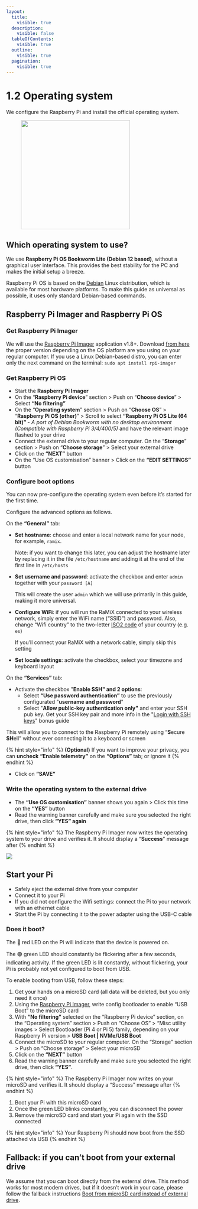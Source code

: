 ```yaml
---
layout:
  title:
    visible: true
  description:
    visible: false
  tableOfContents:
    visible: true
  outline:
    visible: true
  pagination:
    visible: true
---
```


# 1.2 Operating system

We configure the Raspberry Pi and install the official operating system.

<figure><img src="../.gitbook/assets/operating-system.gif" alt="" width="295"><figcaption></figcaption></figure>

## Which operating system to use?

We use **Raspberry Pi OS Bookworm Lite (Debian 12 based)**, without a graphical user interface. This provides the best stability for the PC and makes the initial setup a breeze.

Raspberry Pi OS is based on the [Debian](https://www.debian.org/) Linux distribution, which is available for most hardware platforms. To make this guide as universal as possible, it uses only standard Debian-based commands.

## Raspberry Pi Imager and Raspberry Pi OS

### Get Raspberry Pi Imager

We will use the [Raspberry Pi Imager](https://github.com/raspberrypi/rpi-imager) application v1.8+. Download [from here](https://www.raspberrypi.com/software/) the proper version depending on the OS platform are you using on your regular computer. If you use a Linux Debian-based distro, you can enter only the next command on the terminal: `sudo apt install rpi-imager`

### Get Raspberry Pi OS <a href="#get-raspberry-pi-os" id="get-raspberry-pi-os"></a>

* Start the **Raspberry Pi Imager**
* On the “**Raspberry Pi device**” section > Push on “**Choose device**” > Select **“No filtering”**
* On the “**Operating system**” section > Push on “**Choose OS**” > “**Raspberry Pi OS (other)**” > Scroll to select **“Raspberry Pi OS Lite (64 bit)” -** _A port of Debian Bookworm with no desktop environment (Compatible with Raspberry Pi 3/4/400/5)_ and have the relevant image flashed to your drive
* Connect the external drive to your regular computer. On the “**Storage**” section > Push on “**Choose storage**” > Select your external drive
* Click on the **“NEXT”** button
* On the “Use OS customisation” banner > Click on the **“EDIT SETTINGS”** button

### &#x20;Configure boot options <a href="#configure-boot-options" id="configure-boot-options"></a>

You can now pre-configure the operating system even before it’s started for the first time.

Configure the advanced options as follows.

On the **“General”** tab:

*   **Set hostname**: choose and enter a local network name for your node, for example, `ramix`.

    Note: if you want to change this later, you can adjust the hostname later by replacing it in the file `/etc/hostname` and adding it at the end of the first line in `/etc/hosts`
*   **Set username and password**: activate the checkbox and enter `admin` together with your `password [A]`

    This will create the user `admin` which we will use primarily in this guide, making it more universal.
*   **Configure WiFi**: if you will run the RaMiX connected to your wireless network, simply enter the WiFi name (“SSID”) and password. Also, change “Wifi country” to the two-letter [ISO2 code](https://www.iso.org/obp/ui/#search) of your country (e.g. `es`)

    If you’ll connect your RaMiX with a network cable, simply skip this setting
* **Set locale settings**: activate the checkbox, select your timezone and keyboard layout

On the **“Services”** tab:

* Activate the checkbox "**Enable SSH"  and 2 options**:&#x20;
  * Select **“Use password authentication”** to use the previously configurated "**username and password**"&#x20;
  * Select "**Allow public-key authentication only"** and enter your SSH pub key. Get your SSH key pair and more info in the "[Login with SSH keys](../bonus/system/ssh-keys.md)" bonus guide

This will allow you to connect to the Raspberry Pi remotely using “**S**ecure **SH**ell” without ever connecting it to a keyboard or screen

{% hint style="info" %}
**(Optional)** If you want to improve your privacy, you can **uncheck** **“Enable telemetry”** on the **“Options”** tab; or ignore it
{% endhint %}

* Click on **“SAVE”**

### &#x20;Write the operating system to the external drive <a href="#write-the-operating-system-to-the-external-drive" id="write-the-operating-system-to-the-external-drive"></a>

* The **“Use OS customisation”** banner shows you again > Click this time on the **“YES”** button
* Read the warning banner carefully and make sure you selected the right drive, then click **“YES” again**

{% hint style="info" %}
The Raspberry Pi Imager now writes the operating system to your drive and verifies it. It should display a “**Success**” message after
{% endhint %}

![](https://raspibolt.org/images/gif\_raspberry\_pi\_flash.gif)

## Start your Pi <a href="#start-your-pi" id="start-your-pi"></a>

* Safely eject the external drive from your computer
* Connect it to your Pi
* If you did not configure the Wifi settings: connect the Pi to your network with an ethernet cable
* Start the Pi by connecting it to the power adapter using the USB-C cable

### Does it boot? <a href="#does-it-boot" id="does-it-boot"></a>

The 🔴 red LED on the Pi will indicate that the device is powered on.

The 🟢 green LED should constantly be flickering after a few seconds, indicating activity. If the green LED is lit constantly, without flickering, your Pi is probably not yet configured to boot from USB.

To enable booting from USB, follow these steps:

1. Get your hands on a microSD card (all data will be deleted, but you only need it once)
2. Using the [Raspberry Pi Imager](https://www.raspberrypi.com/software/), write config bootloader to enable “USB Boot” to the microSD card
3. With **“No filtering”** selected on the “Raspberry Pi device” section, on the “Operating system” section > Push on “Choose OS” > “Misc utility images > Select Bootloader (Pi 4 or Pi 5) family, depending on your Raspberry Pi version > **USB Boot | NVMe/USB Boot**
4. Connect the microSD to your regular computer. On the “Storage” section > Push on “Choose storage” > Select your microSD
5. Click on the **“NEXT”** button
6. Read the warning banner carefully and make sure you selected the right drive, then click **“YES”**.

{% hint style="info" %}
The Raspberry Pi Imager now writes on your microSD and verifies it. It should display a “Success” message after
{% endhint %}

1. Boot your Pi with this microSD card
2. Once the green LED blinks constantly, you can disconnect the power
3. Remove the microSD card and start your Pi again with the SSD connected

{% hint style="info" %}
Your Raspberry Pi should now boot from the SSD attached via USB
{% endhint %}

## Fallback: if you can’t boot from your external drive <a href="#fallback-if-you-cant-boot-from-your-external-drive" id="fallback-if-you-cant-boot-from-your-external-drive"></a>

We assume that you can boot directly from the external drive. This method works for most modern drives, but if it doesn’t work in your case, please follow the fallback instructions [Boot from microSD card instead of external drive](https://raspibolt.org/guide/bonus/raspberry-pi/boot-from-microsd-card.html).
